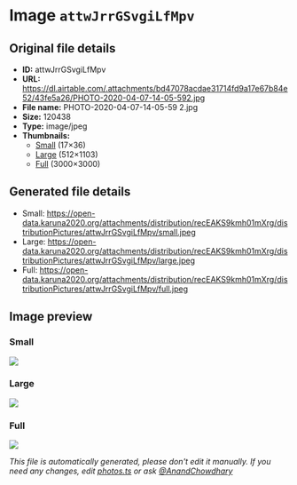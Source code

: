 # Image `attwJrrGSvgiLfMpv`

## Original file details

- **ID:** attwJrrGSvgiLfMpv
- **URL:** https://dl.airtable.com/.attachments/bd47078acdae31714fd9a17e67b84e52/43fe5a26/PHOTO-2020-04-07-14-05-592.jpg
- **File name:** PHOTO-2020-04-07-14-05-59 2.jpg
- **Size:** 120438
- **Type:** image/jpeg
- **Thumbnails:**
  - [Small](https://dl.airtable.com/.attachmentThumbnails/ed978c932cd602875aa8ce500264faea/aa5fb64e) (17×36)
  - [Large](https://dl.airtable.com/.attachmentThumbnails/6f245f92d06e39dc572ee560983bb5ef/8002d180) (512×1103)
  - [Full](https://dl.airtable.com/.attachmentThumbnails/9f0e22a5dcf64bcd9f97ddbbd98579d0/1de98113) (3000×3000)

## Generated file details

- Small: https://open-data.karuna2020.org/attachments/distribution/recEAKS9kmh01mXrg/distributionPictures/attwJrrGSvgiLfMpv/small.jpeg
- Large: https://open-data.karuna2020.org/attachments/distribution/recEAKS9kmh01mXrg/distributionPictures/attwJrrGSvgiLfMpv/large.jpeg
- Full: https://open-data.karuna2020.org/attachments/distribution/recEAKS9kmh01mXrg/distributionPictures/attwJrrGSvgiLfMpv/full.jpeg

## Image preview

### Small

![](https://open-data.karuna2020.org/attachments/distribution/recEAKS9kmh01mXrg/distributionPictures/attwJrrGSvgiLfMpv/small.jpeg)

### Large

![](https://open-data.karuna2020.org/attachments/distribution/recEAKS9kmh01mXrg/distributionPictures/attwJrrGSvgiLfMpv/large.jpeg)

### Full

![](https://open-data.karuna2020.org/attachments/distribution/recEAKS9kmh01mXrg/distributionPictures/attwJrrGSvgiLfMpv/full.jpeg)

_This file is automatically generated, please don't edit it manually. If you need any changes, edit [photos.ts](/photos.ts) or ask [@AnandChowdhary](https://github.com/AnandChowdhary)_
